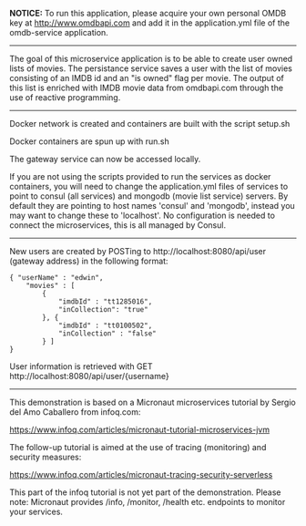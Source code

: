 <b>NOTICE:</b> To run this application, please acquire your own personal OMDB key at http://www.omdbapi.com and add it in the application.yml file of the omdb-service application.

---------

The goal of this microservice application is to be able to create user owned lists of movies. The persistance service saves a user with the list of movies consisting of an IMDB id and an "is owned" flag per movie. The output of this list is enriched with IMDB movie data from omdbapi.com through the use of reactive programming.

---------

Docker network is created and containers are built with the script setup.sh

Docker containers are spun up with run.sh

The gateway service can now be accessed locally.

If you are not using the scripts provided to run the services as docker containers, you will need to change the application.yml files of services to point to consul (all services) and mongodb (movie list service) servers. By default they are pointing to host names 'consul' and 'mongodb', instead you may want to change these to 'localhost'. No configuration is needed to connect the microservices, this is all managed by Consul.

---------

New users are created by POSTing to http://localhost:8080/api/user (gateway address) in the following format:

```
{ "userName" : "edwin", 
	"movies" : [ 
		{
			"imdbId" : "tt1285016",
			"inCollection": "true"
		}, {
			"imdbId" : "tt0100502",
			"inCollection" : "false"
		} ]
}
```

User information is retrieved with GET http://localhost:8080/api/user/{username} 

---------

This demonstration is based on a Micronaut microservices tutorial by Sergio del Amo Caballero from infoq.com:

https://www.infoq.com/articles/micronaut-tutorial-microservices-jvm

The follow-up tutorial is aimed at the use of tracing (monitoring) and security measures:

https://www.infoq.com/articles/micronaut-tracing-security-serverless

This part of the infoq tutorial is not yet part of the demonstration. Please note: Micronaut provides /info, /monitor, /health etc. endpoints to monitor your services.
